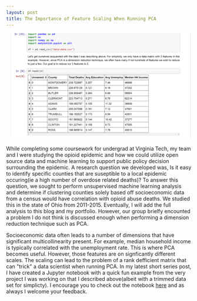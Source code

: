 ```yaml
---
layout: post
title: The Importance of Feature Scaling When Running PCA
---
```


![Preview](/images/pca_posthead.PNG)

While completing some coursework for undergrad at Virginia Tech, my team and I were studying the opioid epidemic and how we could utilize open source data and machine learning to support public policy decision surrounding the epidemic. A research question we developed was, Is it easy to identify specific counties that are suseptible to a local epidemic occuring(ie a high number of overdose related deaths)? To answer this question, we sought to perform unsupervised machine learning analysis and determine if clustering counties solely based off socioeconomic data from a census would have correlation with opioid abuse deaths. We studied this in the state of Ohio from 2011-2015. Eventually, I will add the full analysis to this blog and my portfolio. However, our group brielfy encounted a problem I do not think is discussed enough when performing a dimension reduction technique such as PCA. 

Socioeconomic data often leads to a number of dimensions that have significant multicollinearity present. For example, median household income is typically correlated with the unemployment rate. This is where PCA becomes useful. However, those features are on signficantly different scales. The scaling can lead to the problem of a rank defficient matrix that can "trick" a data scientist when running PCA. In my latest short series post, I have created a Jupyter notebook with a quick fun example from the very project I was working on that I described above(albeit with a trimmed data set for simplicty). I encourage you to check out the notebook [here](https://github.com/cng885/portfolio/tree/master/PCA) and as always I welcome your feedback.
